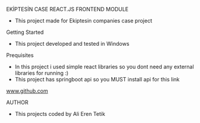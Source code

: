 EKİPTESİN CASE REACT.JS FRONTEND MODULE

- This project made for Ekiptesin companies case project

Getting Started

- This project developed and tested in Windows 

Prequisites
- In this project i used simple react libraries so you dont need any external libraries for running :)
- This project has springboot api so you MUST install api for this link
 
www.github.com
 
 AUTHOR
 - This projects coded by Ali Eren Tetik
